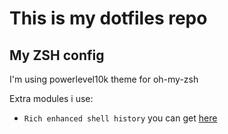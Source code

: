 # This is my dotfiles repo
## My ZSH config
I'm using powerlevel10k theme for oh-my-zsh

Extra modules i use:
- `Rich enhanced shell history` you can get [here](https://github.com/curusarn/resh)